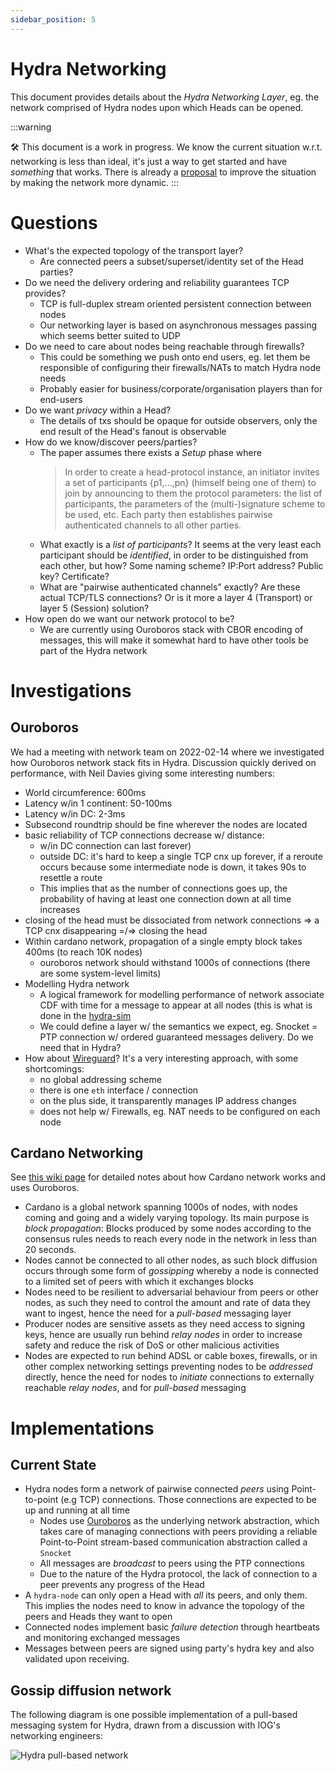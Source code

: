 ```yaml
---
sidebar_position: 5
---
```


# Hydra Networking

This document provides details about the _Hydra Networking Layer_, eg. the network comprised of Hydra nodes upon which Heads can be opened.

:::warning

🛠 This document is a work in progress. We know the current situation w.r.t. networking is less than ideal, it's just a way to get started and have _something_ that works. There is already a [proposal](https://github.com/input-output-hk/hydra/pull/237) to improve the situation by making the network more dynamic.
:::

# Questions

- What's the expected topology of the transport layer?
  - Are connected peers a subset/superset/identity set of the Head parties?
- Do we need the delivery ordering and reliability guarantees TCP provides?
  - TCP is full-duplex stream oriented persistent connection between nodes
  - Our networking layer is based on asynchronous messages passing which seems better suited to UDP
- Do we need to care about nodes being reachable through firewalls?
  - This could be something we push onto end users, eg. let them be responsible of configuring their firewalls/NATs to match Hydra node needs
  - Probably easier for business/corporate/organisation players than for end-users
- Do we want _privacy_ within a Head?
  - The details of txs should be opaque for outside observers, only the end result of the Head's fanout is observable
- How do we know/discover peers/parties?
  - The paper assumes there exists a _Setup_ phase where
    > In order to create a head-protocol instance, an initiator invites a set of participants \{p1,...,pn\} (himself being one of them) to join by announcing to them the protocol parameters: the list of participants, the parameters of the (multi-)signature scheme to be used, etc.
    > Each party then establishes pairwise authenticated channels to all other parties.
  - What exactly is a _list of participants_? It seems at the very least each participant should be _identified_, in order to be distinguished from each other, but how? Some naming scheme? IP:Port address? Public key? Certificate?
  - What are "pairwise authenticated channels" exactly? Are these actual TCP/TLS connections? Or is it more a layer 4 (Transport) or layer 5 (Session) solution?
- How open do we want our network protocol to be?
  - We are currently using Ouroboros stack with CBOR encoding of messages, this will make it somewhat hard to have other tools be part of the Hydra network

# Investigations

## Ouroboros

We had a meeting with network team on 2022-02-14 where we investigated how Ouroboros network stack fits in Hydra.
Discussion quickly derived on performance, with Neil Davies giving some interesting numbers:

- World circumference: 600ms
- Latency w/in 1 continent: 50-100ms
- Latency w/in DC: 2-3ms
- Subsecond roundtrip should be fine wherever the nodes are located
- basic reliability of TCP connections decrease w/ distance:
  - w/in DC connection can last forever)
  - outside DC: it's hard to keep a single TCP cnx up forever, if a reroute occurs because some intermediate node is down, it takes 90s to resettle a route
  - This implies that as the number of connections goes up, the probability of having at least one connection down at all time increases
- closing of the head must be dissociated from network connections => a TCP cnx disappearing =/=> closing the head
- Within cardano network, propagation of a single empty block takes 400ms (to reach 10K nodes)
  - ouroboros network should withstand 1000s of connections (there are some system-level limits)
- Modelling Hydra network
  - A logical framework for modelling performance of network associate CDF with time for a message to appear at all nodes (this is what is done in the [hydra-sim](https://github.com/input-output-hk/hydra-sim)
  - We could define a layer w/ the semantics we expect, eg. Snocket = PTP connection w/ ordered guaranteed messages delivery. Do we need that in Hydra?
- How about [Wireguard](https://wireguard.io)? It's a very interesting approach, with some shortcomings:
  - no global addressing scheme
  - there is one `eth` interface / connection
  - on the plus side, it transparently manages IP address changes
  - does not help w/ Firewalls, eg. NAT needs to be configured on each node

## Cardano Networking

See [this wiki page](https://github.com/input-output-hk/hydra.wiki/blob/master/Networking.md#L1) for detailed notes about how Cardano network works and uses Ouroboros.

- Cardano is a global network spanning 1000s of nodes, with nodes coming and going and a widely varying topology. Its main purpose is _block propagation_: Blocks produced by some nodes according to the consensus rules needs to reach every node in the network in less than 20 seconds.
- Nodes cannot be connected to all other nodes, as such block diffusion occurs through some form of _gossipping_ whereby a node is connected to a limited set of peers with which it exchanges blocks
- Nodes need to be resilient to adversarial behaviour from peers or other nodes, as such they need to control the amount and rate of data they want to ingest, hence the need for a _pull-based_ messaging layer
- Producer nodes are sensitive assets as they need access to signing keys, hence are usually run behind _relay nodes_ in order to increase safety and reduce the risk of DoS or other malicious activities
- Nodes are expected to run behind ADSL or cable boxes, firewalls, or in other complex networking settings preventing nodes to be _addressed_ directly, hence the need for nodes to _initiate_ connections to externally reachable _relay nodes_, and for _pull-based_ messaging

# Implementations

## Current State

- Hydra nodes form a network of pairwise connected _peers_ using Point-to-point (e.g TCP) connections. Those connections are expected to be up and running at all time
  - Nodes use [Ouroboros](https://github.com/input-output-hk/ouroboros-network/) as the underlying network abstraction, which takes care of managing connections with peers providing a reliable Point-to-Point stream-based communication abstraction called a `Snocket`
  - All messages are _broadcast_ to peers using the PTP connections
  - Due to the nature of the Hydra protocol, the lack of connection to a peer prevents any progress of the Head
- A `hydra-node` can only open a Head with _all_ its peers, and only them. This implies the nodes need to know in advance the topology of the peers and Heads they want to open
- Connected nodes implement basic _failure detection_ through heartbeats and monitoring exchanged messages
- Messages between peers are signed using party's hydra key and also validated upon receiving.

## Gossip diffusion network

The following diagram is one possible implementation of a pull-based messaging system for Hydra, drawn from a discussion with IOG's networking engineers:

![Hydra pull-based network](./hydra-pull-based-network.jpg)
